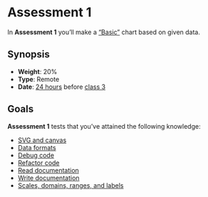 <!--
  TODO:
  * Proper description
  * Matrix
  * Add sample data
-->

# Assessment 1

In **Assessment 1** you’ll make a [“Basic”][basic] chart based on given data.

## Synopsis

*   **Weight**: 20%
*   **Type**: Remote
*   **Date**: [24 hours][calendar] before [class 3][c3]

## Goals

**Assessment 1** tests that you’ve attained the following knowledge:

*   [SVG and canvas][s1]
*   [Data formats][s2]
*   [Debug code][s3]
*   [Refactor code][s4]
*   [Read documentation][s5]
*   [Write documentation][s6]
*   [Scales, domains, ranges, and labels][s7]

[basic]: https://github.com/d3/d3/wiki/Gallery#basic-charts

[calendar]: readme.md#calendar

[c3]: class-3.md

[s1]: https://github.com/cmda-fe3/course-17-18#subgoal-1

[s2]: https://github.com/cmda-fe3/course-17-18#subgoal-2

[s3]: https://github.com/cmda-fe3/course-17-18#subgoal-3

[s4]: https://github.com/cmda-fe3/course-17-18#subgoal-4

[s5]: https://github.com/cmda-fe3/course-17-18#subgoal-5

[s6]: https://github.com/cmda-fe3/course-17-18#subgoal-6

[s7]: https://github.com/cmda-fe3/course-17-18#subgoal-7
